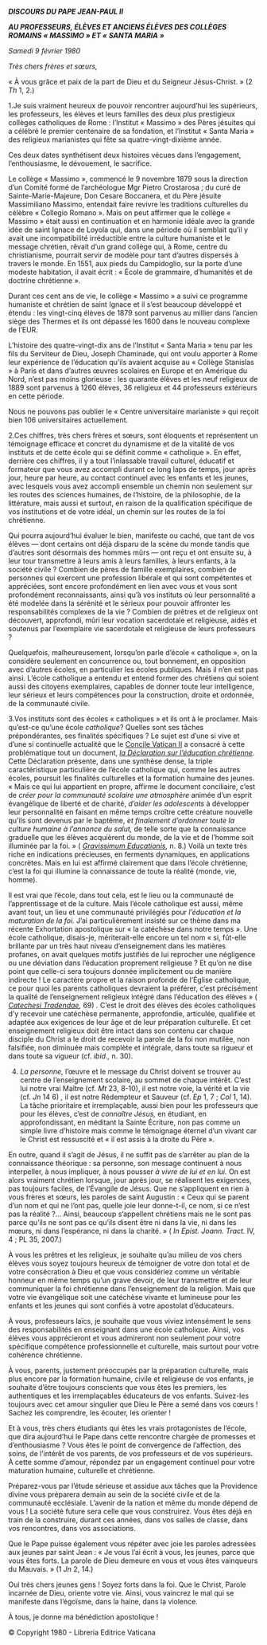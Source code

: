 ***DISCOURS DU PAPE JEAN-PAUL II***

***AU PROFESSEURS, ÉLÈVES ET ANCIENS ÉLÈVES DES COLLÈGES ROMAINS « MASSIMO » ET « SANTA* *MARIA* *»***

*Samedi 9 février 1980*

*Très chers frères et sœurs,*

« À vous grâce et paix de la part de Dieu et du Seigneur Jésus-Christ. » (2 *Th* 1, 2.)

1.Je suis vraiment heureux de pouvoir rencontrer aujourd’hui les supérieurs, les professeurs, les élèves et leurs familles des deux plus prestigieux collèges catholiques de Rome : l’Institut « Massimo » des Pères jésuites qui a célébré le premier centenaire de sa fondation, et l’Institut « Santa Maria » des religieux marianistes qui fête sa quatre-vingt-dixième année.

Ces deux dates synthétisent deux histoires vécues dans l’engagement, l’enthousiasme, le dévouement, le sacrifice.

Le collège « Massimo », commencé le 9 novembre 1879 sous la direction d’un Comité formé de l’archéologue Mgr Pietro Crostarosa ; du curé de Sainte-Marie-Majeure, Don Cesare Boccanera, et du Père jésuite Massimiliano Massimo, entendait faire revivre les traditions culturelles du célèbre « Collegio Romano ». Mais on peut affirmer que le collège « Massimo » était aussi en continuation et en harmonie idéale avec la grande idée de saint Ignace de Loyola qui, dans une période où il semblait qu’il y avait une incompatibilité irréductible entre la culture humaniste et le message chrétien, rêvait d’un grand collège qui, à Rome, centre du christianisme, pourrait servir de modèle pour tant d’autres dispersés à travers le monde. En 1551, aux pieds du Campidoglio, sur la porte d’une modeste habitation, il avait écrit : « École de grammaire, d’humanités et de doctrine chrétienne ».

Durant ces cent ans de vie, le collège « Massimo » a suivi ce programme humaniste et chrétien de saint Ignace et il s’est beaucoup développé et étendu : les vingt-cinq élèves de 1879 sont parvenus au millier dans l’ancien siège des Thermes et ils ont dépassé les 1600 dans le nouveau complexe de l’EUR.

L’histoire des quatre-vingt-dix ans de l’Institut « Santa Maria » tenu par les fils du Serviteur de Dieu, Joseph Chaminade, qui ont voulu apporter à Rome leur expérience de l’éducation qu’ils avaient acquise au « Collège Stanislas » à Paris et dans d’autres œuvres scolaires en Europe et en Amérique du Nord, n’est pas moins glorieuse : les quarante élèves et les neuf religieux de 1889 sont parvenus à 1260 élèves, 36 religieux et 44 professeurs extérieurs en cette période.

Nous ne pouvons pas oublier le « Centre universitaire marianiste » qui reçoit bien 106 universitaires actuellement.

2.Ces chiffres, très chers frères et sœurs, sont éloquents et représentent un témoignage efficace et concret du dynamisme et de la vitalité de vos instituts et de cette école qui se définit comme « catholique ». En effet, derrière ces chiffres, il y a tout l’inlassable travail culturel, éducatif et formateur que vous avez accompli durant ce long laps de temps, jour après jour, heure par heure, au contact continuel avec les enfants et les jeunes, avec lesquels vous avez accompli ensemble un chemin non seulement sur les routes des sciences humaines, de l’histoire, de la philosophie, de la littérature, mais aussi et surtout, en raison de la qualification spécifique de vos institutions et de votre idéal, un chemin sur les routes de la foi chrétienne.

Qui pourra aujourd’hui évaluer le bien, manifeste ou caché, que tant de vos élèves — dont certains ont déjà disparu de la scène du monde tandis que d’autres sont désormais des hommes mûrs — ont reçu et ont ensuite su, à leur tour transmettre à leurs amis à leurs familles, à leurs enfants, à la société civile ? Combien de pères de famille exemplaires, combien de personnes qui exercent une profession libérale et qui sont compétentes et appréciées, sont encore profondément en lien avec vous et vous sont profondément reconnaissants, ainsi qu’à vos instituts où leur personnalité a été modelée dans la sérénité et le sérieux pour pouvoir affronter les responsabilités complexes de la vie ? Combien de prêtres et de religieux ont découvert, approfondi, mûri leur vocation sacerdotale et religieuse, aidés et soutenus par l’exemplaire vie sacerdotale et religieuse de leurs professeurs ?

Quelquefois, malheureusement, lorsqu’on parle d’école « catholique », on la considère seulement en concurrence ou, tout bonnement, en opposition avec d’autres écoles, en particulier les écoles publiques. Mais il n’en est pas ainsi. L’école catholique a entendu et entend former des chrétiens qui soient aussi des citoyens exemplaires, capables de donner toute leur intelligence, leur sérieux et leurs compétences pour la construction, droite et ordonnée, de la communauté civile.

3.Vos instituts sont des écoles « catholiques » et ils ont à le proclamer. Mais qu’est-ce qu’une école *catholique*? Quelles sont ses tâches prépondérantes, ses finalités spécifiques ? Le sujet est d’une si vive et d’une si continuelle actualité que le [Concile Vatican II](http://localhost/archive/hist_councils/ii_vatican_council/index_fr.htm) a consacré à cette problématique tout un document, *[la Déclaration sur l’éducation chrétienne](http://localhost/archive/hist_councils/ii_vatican_council/documents/vat-ii_decl_19651028_gravissimum-educationis_fr.html).* Cette Déclaration présente, dans une synthèse dense, la triple caractéristique particulière de l’école catholique qui, comme les autres écoles, poursuit les finalités culturelles et la formation humaine des jeunes. « Mais ce qui lui appartient en propre, affirme le document conciliaire, c’est de *créer pour la communauté scolaire une atmosphère* animée d’un esprit évangélique de liberté et de charité, *d’aider les adolescents* à développer leur personnalité en faisant en même temps croître cette créature nouvelle qu’ils sont devenus par le baptême, *et finalement d’ordonner toute la culture humaine à l’annonce du salut,* de telle sorte que la connaissance graduelle que les élèves acquièrent du monde, de la vie et de l’homme soit illuminée par la foi. » ( *[Gravissimum Educationis](http://localhost/archive/hist_councils/ii_vatican_council/documents/vat-ii_decl_19651028_gravissimum-educationis_fr.html),* n. 8.) Voilà un texte très riche en indications précieuses, en ferments dynamiques, en applications concrètes. Mais en lui est affirmé clairement que dans l’école chrétienne, c’est la foi qui illumine la connaissance de toute la réalité (monde, vie, homme).

Il est vrai que l’école, dans tout cela, est le lieu ou la communauté de l’apprentissage et de la culture. Mais l’école catholique est aussi, même avant tout, un lieu et une communauté privilégiés pour *l’éducation et la maturation de la foi.* J’ai particulièrement insisté sur ce thème dans ma récente Exhortation apostolique sur « la catéchèse dans notre temps ». Une école catholique, disais-je, mériterait-elle encore un tel nom « si, fût-elle brillante par un très haut niveau d’enseignement dans les matières profanes, on avait quelques motifs justifiés de lui reprocher une négligence ou une déviation dans l’éducation proprement religieuse ? Et qu’on ne dise point que celle-ci sera toujours donnée implicitement ou de manière indirecte ! Le caractère propre et la raison profonde de l’Église catholique, ce pour quoi les parents catholiques devraient la préférer, c’est précisément la qualité de l’enseignement religieux intégré dans l’éducation des élèves » ( *[Catechesi Tradendae](/content/john-paul-ii/fr/apost_exhortations/documents/hf_jp-ii_exh_16101979_catechesi-tradendae.html),* 69) *.* C’est le droit des élèves des écoles catholiques d’y recevoir une catéchèse permanente, approfondie, articulée, qualifiée et adaptée aux exigences de leur âge et de leur préparation culturelle. Et cet enseignement religieux doit être intact dans son contenu car chaque disciple du Christ a le droit de recevoir la parole de la foi non mutilée, non falsifiée, non diminuée mais complète et intégrale, dans toute sa rigueur et dans toute sa vigueur (cf. *ibid.,* n. 30).

4. *La personne,* l’œuvre et le message du Christ doivent se trouver au centre de l’enseignement scolaire, au sommet de chaque intérêt. C’est lui notre vrai Maître (cf. *Mt* 23, 8-10), il est notre voie, la vérité et la vie (cf. *Jn* 14 6) *,* il est notre Rédempteur et Sauveur (cf. *Ep* 1, 7 ; *Col* 1, 14). La tâche prioritaire et irremplaçable, aussi bien pour les professeurs que pour les élèves, c’est de *connaître Jésus,* en étudiant, en approfondissant, en méditant la Sainte Écriture, non pas comme un simple livre d’histoire mais comme le témoignage éternel d’un vivant car le Christ est ressuscité et « il est assis à la droite du Père ».

En outre, quand il s’agit de Jésus, il ne suffit pas de s’arrêter au plan de la connaissance théorique : sa personne, son message continuent à nous interpeller, à nous impliquer, à nous pousser *à vivre de lui et en lui.* On est alors vraiment chrétien lorsque, jour après jour, se réalisent les exigences, pas toujours faciles, de l’Évangile de Jésus. Que ne s’appliquent en rien à vous frères et sœurs, les paroles de saint Augustin : « Ceux qui se parent d’un nom et qui ne l’ont pas, quelle joie leur donne-t-il, ce nom, si ce n’est pas la réalité ?… Ainsi, beaucoup s’appellent chrétiens mais ne le sont pas parce qu’ils ne sont pas ce qu’ils disent être ni dans la vie, ni dans les mœurs, ni dans l’espérance, ni dans la charité. » ( *In Epist. Joann. Tract.* IV, 4 ; PL 35, 2007.)

À vous les prêtres et les religieux, je souhaite qu’au milieu de vos chers élèves vous soyez toujours heureux de témoigner de votre don total et de votre consécration à Dieu et que vous considériez comme un véritable honneur en même temps qu’un grave devoir, de leur transmettre et de leur communiquer la foi chrétienne dans l’enseignement de la religion. Mais que votre vie évangélique soit une catéchèse vivante et lumineuse pour les enfants et les jeunes qui sont confiés à votre apostolat d’éducateurs.

À vous, professeurs laïcs, je souhaite que vous viviez intensément le sens des responsabilités en enseignant dans une école catholique. Ainsi, vos élèves vous apprécieront et vous admireront non seulement pour votre spécifique compétence professionnelle et culturelle, mais surtout pour votre cohérence chrétienne.

À vous, parents, justement préoccupés par la préparation culturelle, mais plus encore par la formation humaine, civile et religieuse de vos enfants, je souhaite d’être toujours conscients que vous êtes les premiers, les authentiques et les irremplaçables éducateurs de vos enfants. Suivez-les toujours avec cet amour singulier que Dieu le Père a semé dans vos cœurs ! Sachez les comprendre, les écouter, les orienter !

Et à vous, très chers étudiants qui êtes les vrais protagonistes de l’école, que dira aujourd’hui le Pape dans cette rencontre chargée de promesses et d’enthousiasme ? Vous êtes le point de convergence de l’affection, des soins, de l’intérêt de vos parents, de vos professeurs et de vos supérieurs. À cette somme d’amour, répondez par un engagement continuel pour votre maturation humaine, culturelle et chrétienne.

Préparez-vous par l’étude sérieuse et assidue aux tâches que la Providence divine vous préparera demain au sein de la société civile et de la communauté ecclésiale. L’avenir de la nation et même du monde dépend de vous ! La société future sera celle que vous construirez. Vous êtes déjà en train de la construire, durant ces années, dans vos salles de classe, dans vos rencontres, dans vos associations.

Que le Pape puisse également vous répéter avec joie les paroles adressées aux jeunes par saint Jean : « Je vous l’ai écrit à vous, les jeunes, parce que vous êtes forts. La parole de Dieu demeure en vous et vous êtes vainqueurs du Mauvais. » (1 *Jn* 2, 14.)

Oui très chers jeunes gens ! Soyez forts dans la foi. Que le Christ, Parole incarnée de Dieu, oriente votre vie. Ainsi, vous vaincrez le mal qui se manifeste dans l’égoïsme, dans la haine, dans la violence.

À tous, je donne ma bénédiction apostolique !

© Copyright 1980 - Libreria Editrice Vaticana